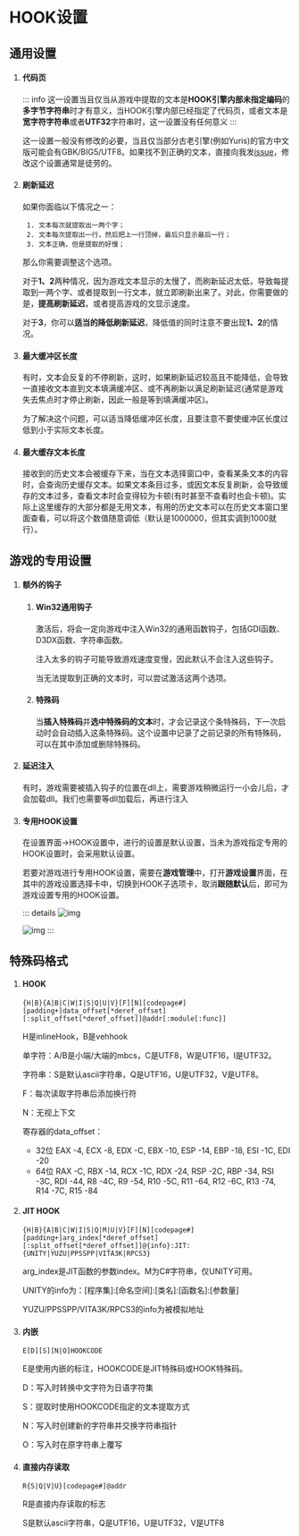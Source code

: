 # HOOK设置

## 通用设置

1. #### 代码页

    ::: info
    这一设置当且仅当从游戏中提取的文本是**HOOK引擎内部未指定编码**的**多字节字符串**时才有意义，当HOOK引擎内部已经指定了代码页，或者文本是**宽字符字符串**或者**UTF32**字符串时，这一设置没有任何意义
    :::

    这一设置一般没有修改的必要，当且仅当部分古老引擎(例如Yuris)的官方中文版可能会有GBK/BIG5/UTF8。如果找不到正确的文本，直接向我发[issue](https://lunatranslator.org/Resource/game_support)，修改这个设置通常是徒劳的。

1. #### 刷新延迟

    如果你面临以下情况之一：

        1. 文本每次就提取出一两个字；
        2. 文本每次提取出一行，然后把上一行顶掉，最后只显示最后一行；
        3. 文本正确，但是提取的好慢；

    那么你需要调整这个选项。

    对于**1、2**两种情况，因为游戏文本显示的太慢了，而刷新延迟太低，导致每提取到一两个字、或者提取到一行文本，就立即刷新出来了。对此，你需要做的是，**提高刷新延迟**，或者提高游戏的文显示速度。

    对于**3**，你可以**适当的降低刷新延迟**，降低值的同时注意不要出现**1、2**的情况。

1. #### 最大缓冲区长度

    有时，文本会反复的不停刷新，这时，如果刷新延迟较高且不能降低，会导致一直接收文本直到文本填满缓冲区、或不再刷新以满足刷新延迟(通常是游戏失去焦点时才停止刷新，因此一般是等到填满缓冲区)。

    为了解决这个问题，可以适当降低缓冲区长度，且要注意不要使缓冲区长度过低到小于实际文本长度。

1. #### 最大缓存文本长度

    接收到的历史文本会被缓存下来，当在文本选择窗口中，查看某条文本的内容时，会查询历史缓存文本。如果文本条目过多，或因文本反复刷新，会导致缓存的文本过多，查看文本时会变得较为卡顿(有时甚至不查看时也会卡顿)。实际上这里缓存的大部分都是无用文本，有用的历史文本可以在历史文本窗口里面查看，可以将这个数值随意调低（默认是1000000，但其实调到1000就行）。

## 游戏的专用设置

1. #### 额外的钩子
    1. #### Win32通用钩子
        激活后，将会一定向游戏中注入Win32的通用函数钩子，包括GDI函数、D3DX函数、字符串函数。

        注入太多的钩子可能导致游戏速度变慢，因此默认不会注入这些钩子。

        当无法提取到正确的文本时，可以尝试激活这两个选项。
    1. #### 特殊码
        当**插入特殊码**并**选中特殊码的文本**时，才会记录这个条特殊码，下一次启动时会自动插入这条特殊码。这个设置中记录了之前记录的所有特殊码，可以在其中添加或删除特殊码。

1. #### 延迟注入
    有时，游戏需要被插入钩子的位置在dll上，需要游戏稍微运行一小会儿后，才会加载dll。我们也需要等dll加载后，再进行注入

1. #### 专用HOOK设置
    在设置界面->HOOK设置中，进行的设置是默认设置，当未为游戏指定专用的HOOK设置时，会采用默认设置。

    若要对游戏进行专用HOOK设置，需要在**游戏管理**中，打开**游戏设置**界面，在其中的游戏设置选择卡中，切换到HOOK子选项卡，取消**跟随默认**后，即可为游戏设置专用的HOOK设置。

    ::: details
    ![img](https://image.lunatranslator.org/zh/gamesettings/1.jpg)

    ![img](https://image.lunatranslator.org/zh/gamesettings/2.png)
    :::

## 特殊码格式

1. #### HOOK

    `{H|B}{A|B|C|W|I|S|Q|U|V}[F][N][codepage#][padding+]data_offset[*deref_offset][:split_offset[*deref_offset]]@addr[:module[:func]]`

    H是inlineHook，B是vehhook

    单字符：A/B是小端/大端的mbcs，C是UTF8，W是UTF16，I是UTF32。

    字符串：S是默认ascii字符串，Q是UTF16，U是UTF32，V是UTF8。

    F：每次读取字符串后添加换行符

    N：无视上下文

    寄存器的data_offset：
      * 32位 EAX -4, ECX -8, EDX -C, EBX -10, ESP -14, EBP -18, ESI -1C, EDI -20
      * 64位 RAX -C, RBX -14, RCX -1C, RDX -24, RSP -2C, RBP -34, RSI -3C, RDI -44, R8 -4C, R9 -54, R10 -5C, R11 -64, R12 -6C, R13 -74, R14 -7C, R15 -84

1. #### JIT HOOK

    `{H|B}{A|B|C|W|I|S|Q|M|U|V}[F][N][codepage#][padding+]arg_index[*deref_offset][:split_offset[*deref_offset]]@{info}:JIT:{UNITY|YUZU|PPSSPP|VITA3K|RPCS3}`

    arg_index是JIT函数的参数index。M为C#字符串，仅UNITY可用。

    UNITY的info为：[程序集]:[命名空间]:[类名]:[函数名]:[参数量]

    YUZU/PPSSPP/VITA3K/RPCS3的info为被模拟地址

1. #### 内嵌

    `E[D][S][N|O]HOOKCODE`

    E是使用内嵌的标注，HOOKCODE是JIT特殊码或HOOK特殊码。

    D：写入时转换中文字符为日语字符集

    S：提取时使用HOOKCODE指定的文本提取方式

    N：写入时创建新的字符串并交换字符串指针

    O：写入时在原字符串上覆写

1. #### 直接内存读取

    `R{S|Q|V|U}[codepage#]@addr`

    R是直接内存读取的标志

    S是默认ascii字符串，Q是UTF16，U是UTF32，V是UTF8